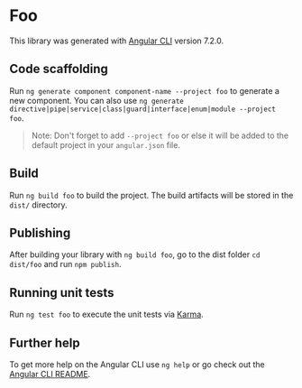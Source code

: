 # Foo

This library was generated with [Angular CLI](https://github.com/angular/angular-cli) version 7.2.0.

## Code scaffolding

Run `ng generate component component-name --project foo` to generate a new component. You can also use `ng generate directive|pipe|service|class|guard|interface|enum|module --project foo`.
> Note: Don't forget to add `--project foo` or else it will be added to the default project in your `angular.json` file. 

## Build

Run `ng build foo` to build the project. The build artifacts will be stored in the `dist/` directory.

## Publishing

After building your library with `ng build foo`, go to the dist folder `cd dist/foo` and run `npm publish`.

## Running unit tests

Run `ng test foo` to execute the unit tests via [Karma](https://karma-runner.github.io).

## Further help

To get more help on the Angular CLI use `ng help` or go check out the [Angular CLI README](https://github.com/angular/angular-cli/blob/master/README.md).
